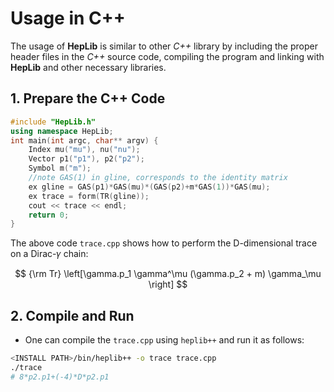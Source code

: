 # Usage in C++

The usage of **HepLib** is similar to other _C++_ library by including the proper header files in the _C++_ source code, compiling the program and linking with **HepLib** and other necessary libraries.

## 1. Prepare the C++ Code

```cpp
#include "HepLib.h"
using namespace HepLib;
int main(int argc, char** argv) {
    Index mu("mu"), nu("nu");
    Vector p1("p1"), p2("p2");
    Symbol m("m");
    //note GAS(1) in gline, corresponds to the identity matrix
    ex gline = GAS(p1)*GAS(mu)*(GAS(p2)+m*GAS(1))*GAS(mu);
    ex trace = form(TR(gline));
    cout << trace << endl;
    return 0;
}
```

The above code `trace.cpp` shows how to perform the D-dimensional trace on a Dirac-𝛾 chain:

$$
{\rm Tr} \left[\gamma.p_1 \gamma^\mu (\gamma.p_2 + m) \gamma_\mu \right]
$$

## 2. Compile and Run

* One can compile the `trace.cpp` using `heplib++` and run it as follows:

```bash
<INSTALL PATH>/bin/heplib++ -o trace trace.cpp
./trace
# 8*p2.p1+(-4)*D*p2.p1
```

